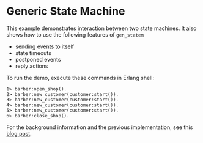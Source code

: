 # Generic State Machine

This example demonstrates interaction between two state machines.
It also shows how to use the following features of `gen_statem`

- sending events to itself
- state timeouts
- postponed events
- reply actions

To run the demo, execute these commands in Erlang shell:

    1> barber:open_shop().
    2> barber:new_customer(customer:start()).
    3> barber:new_customer(customer:start()).
    4> barber:new_customer(customer:start()).
    5> barber:new_customer(customer:start()).
    6> barber:close_shop().

For the background information and the previous implementation, see this
[blog post](https://blog.ndpar.com/2013/06/11/sleeping-barber-in-erlang/).